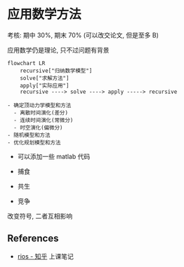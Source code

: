 # 应用数学方法

考核: 期中 30%, 期末 70% (可以改交论文, 但是至多 B)

应用数学仍是理论, 只不过问题有背景

```mermaid
flowchart LR
    recursive["归纳数学模型"]
    solve["求解方法"]
    apply["实际应用"]
    recursive ----> solve ----> apply -----> recursive
```

```markmap
- 确定顶动力学模型和方法
  - 离散时间演化(差分)
  - 连续时间演化(常微分)
  - 时空演化(偏微分)
- 随机模型和方法
- 优化规划模型和方法
```

- 可以添加一些 matlab 代码

- 捕食
- 共生
- 竞争

改变符号, 二者互相影响

## References

- [rios - 知乎](https://www.zhihu.com/people/swstbe-54/posts) 上课笔记
